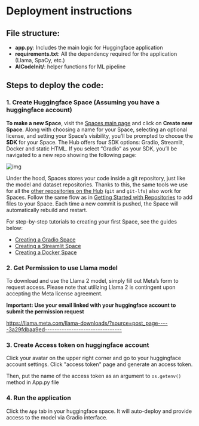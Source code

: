 # Deployment instructions

## File structure:

* **app.py**: Includes the main logic for Huggingface application
* **requirements.txt**: All the dependency required for the application (Llama, SpaCy, etc.)
* **AICodeInit/**: helper functions for ML pipeline

## Steps to deploy the code:

### 1. Create Huggingface Space (Assuming you have a huggingface account)

**To make a new Space**, visit the [Spaces main page](https://huggingface.co/spaces) and click on **Create new Space**. Along with choosing a name for your Space, selecting an optional license, and setting your Space’s visibility, you’ll be prompted to choose the **SDK** for your Space. The Hub offers four SDK options: Gradio, Streamlit, Docker and static HTML. If you select “Gradio” as your SDK, you’ll be navigated to a new repo showing the following page:

![img](https://huggingface.co/datasets/huggingface/documentation-images/resolve/main/hub/spaces-blank-space.png)

Under the hood, Spaces stores your code inside a git repository, just like the model and dataset repositories. Thanks to this, the same tools we use for all the [other repositories on the Hub](https://huggingface.co/docs/hub/en/repositories) (`git` and `git-lfs`) also work for Spaces. Follow the same flow as in [Getting Started with Repositories](https://huggingface.co/docs/hub/en/repositories-getting-started) to add files to your Space. Each time a new commit is pushed, the Space will automatically rebuild and restart.

For step-by-step tutorials to creating your first Space, see the guides below:

- [Creating a Gradio Space](https://huggingface.co/docs/hub/en/spaces-sdks-gradio)
- [Creating a Streamlit Space](https://huggingface.co/docs/hub/en/spaces-sdks-streamlit)
- [Creating a Docker Space](https://huggingface.co/docs/hub/en/spaces-sdks-docker-first-demo)

### 2. Get Permission to use Llama model

To download and use the Llama 2 model, simply fill out Meta’s form to request access. Please note that utilizing Llama 2 is contingent upon accepting the Meta license agreement. 

**Important: Use your email linked with your huggingface account to submit the permission request**

https://llama.meta.com/llama-downloads/?source=post_page-----3a29fdbaa9ed--------------------------------

### 3. Create Access token on huggingface account

Click your avatar on the upper right corner and go to your huggingface account settings. Click "access token" page and generate an access token. 

Then, put the name of the access token as an argument to `os.getenv()` method in App.py file

### 4. Run the application

Click the `App` tab in your huggingface space. It will auto-deploy and provide access to the model via Gradio interface.
